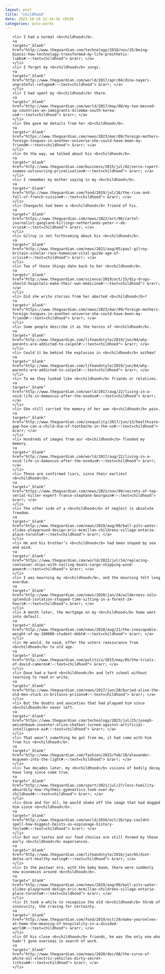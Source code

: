 ```yaml
---
layout: post
title: "childhood"
date: 2023-10-10 12:34:56 +0530
categories: auto-words
---
```

<ol>

    <li> I had a normal <b>childhood</b>.
    <a 
    target="_blank" 
    href="http://www.theguardian.com/technology/2018/nov/15/being-bionic-how-technology-transformed-my-life-prosthetic-limbs#:~:text=childhood"> &rarr; </a>
    </li>
    <li> I forgot my <b>childhood</b> songs.
    <a 
    target="_blank" 
    href="http://www.theguardian.com/world/2017/apr/04/dina-nayeri-ungrateful-refugee#:~:text=childhood"> &rarr; </a>
    </li>
    <li> I had spent my <b>childhood</b> there.
    <a 
    target="_blank" 
    href="http://www.theguardian.com/world/2017/may/08/my-two-messed-up-countries-an-immigrants-dilemma-south-korea-us#:~:text=childhood"> &rarr; </a>
    </li>
    <li> She gave me details from her <b>childhood</b>.
    <a 
    target="_blank" 
    href="https://www.theguardian.com/news/2023/mar/09/foreign-mothers-foreign-tongues-in-another-universe-she-could-have-been-my-friend#:~:text=childhood"> &rarr; </a>
    </li>
    <li> On the way, we talked about his <b>childhood</b>.
    <a 
    target="_blank" 
    href="http://www.theguardian.com/business/2015/jul/02/serco-rupert-soames-outsourcing-privatisation#:~:text=childhood"> &rarr; </a>
    </li>
    <li> I remember my mother saying in my <b>childhood</b>.
    <a 
    target="_blank" 
    href="http://www.theguardian.com/food/2019/jul/16/the-rise-and-fall-of-french-cuisine#:~:text=childhood"> &rarr; </a>
    </li>
    <li> Changachi had been a <b>childhood</b> friend of his.
    <a 
    target="_blank" 
    href="https://www.theguardian.com/news/2022/oct/06/cartel-journalist-gangland-killings-netherlands-peter-r-de-vries#:~:text=childhood"> &rarr; </a>
    </li>
    <li> Gilroy is not forthcoming about his <b>childhood</b>.
    <a 
    target="_blank" 
    href="http://www.theguardian.com/news/2021/aug/05/paul-gilroy-britain-scholar-race-humanism-vital-guide-age-of-crisis#:~:text=childhood"> &rarr; </a>
    </li>
    <li> Two of those things date back to her <b>childhood</b>.
    <a 
    target="_blank" 
    href="http://www.theguardian.com/science/2019/oct/15/diy-drugs-should-hospitals-make-their-own-medicine#:~:text=childhood"> &rarr; </a>
    </li>
    <li> Did she write stories from her aborted <b>childhood</b>?
    <a 
    target="_blank" 
    href="https://www.theguardian.com/news/2023/mar/09/foreign-mothers-foreign-tongues-in-another-universe-she-could-have-been-my-friend#:~:text=childhood"> &rarr; </a>
    </li>
    <li> Some people describe it as the heroin of <b>childhood</b>.
    <a 
    target="_blank" 
    href="http://www.theguardian.com/lifeandstyle/2019/jun/04/why-parents-are-addicted-to-calpol#:~:text=childhood"> &rarr; </a>
    </li>
    <li> Could it be behind the explosion in <b>childhood</b> asthma?
    <a 
    target="_blank" 
    href="http://www.theguardian.com/lifeandstyle/2019/jun/04/why-parents-are-addicted-to-calpol#:~:text=childhood"> &rarr; </a>
    </li>
    <li> To me they looked like <b>childhood</b> friends or relatives.
    <a 
    target="_blank" 
    href="http://www.theguardian.com/world/2017/aug/22/living-in-a-void-life-in-damascus-after-the-exodus#:~:text=childhood"> &rarr; </a>
    </li>
    <li> She still carried the memory of her own <b>childhood</b> pain.
    <a 
    target="_blank" 
    href="http://www.theguardian.com/inequality/2017/jun/13/healthcare-gap-how-can-a-child-die-of-toothache-in-the-us#:~:text=childhood"> &rarr; </a>
    </li>
    <li> Hundreds of images from our <b>childhood</b> flooded my memory.
    <a 
    target="_blank" 
    href="http://www.theguardian.com/world/2017/aug/22/living-in-a-void-life-in-damascus-after-the-exodus#:~:text=childhood"> &rarr; </a>
    </li>
    <li> These are confirmed liars, since their earliest <b>childhood</b>.
    <a 
    target="_blank" 
    href="https://www.theguardian.com/news/2021/nov/09/secrets-of-top-serial-killer-expert-france-stephane-bourgoin#:~:text=childhood"> &rarr; </a>
    </li>
    <li> The other side of a <b>childhood</b> of neglect is absolute freedom.
    <a 
    target="_blank" 
    href="http://www.theguardian.com/news/2019/aug/09/ball-pits-water-slides-playground-design-eric-mcmillan-childrens-village-ontario-place-toronto#:~:text=childhood"> &rarr; </a>
    </li>
    <li> He and his brother’s <b>childhood</b> had been shaped by sea and wind.
    <a 
    target="_blank" 
    href="https://www.theguardian.com/world/2022/jul/14/replacing-container-ships-with-sailing-boats-cargo-shipping-wind-power#:~:text=childhood"> &rarr; </a>
    </li>
    <li> I was mourning my <b>childhood</b>, and the mourning felt long overdue.
    <a 
    target="_blank" 
    href="http://www.theguardian.com/news/2020/jan/24/wilderness-solo-splendid-isolation-stopped-time-sitting-in-a-forest-24-hours#:~:text=childhood"> &rarr; </a>
    </li>
    <li> A month later, the mortgage on my <b>childhood</b> home went into default.
    <a 
    target="_blank" 
    href="http://www.theguardian.com/news/2018/aug/21/the-inescapable-weight-of-my-100000-student-debt#:~:text=childhood"> &rarr; </a>
    </li>
    <li> He would, he said, offer the voters reassurance from <b>childhood</b> to old age.
    <a 
    target="_blank" 
    href="http://www.theguardian.com/politics/2015/may/05/the-trials-of-david-cameron#:~:text=childhood"> &rarr; </a>
    </li>
    <li> Dave had a hard <b>childhood</b> and left school without learning to read or write.
    <a 
    target="_blank" 
    href="http://www.theguardian.com/news/2017/jun/20/buried-alive-the-old-men-stuck-in-britains-prisons#:~:text=childhood"> &rarr; </a>
    </li>
    <li> But the doubts and anxieties that had plagued him since <b>childhood</b> never left.
    <a 
    target="_blank" 
    href="https://www.theguardian.com/technology/2023/jul/25/joseph-weizenbaum-inventor-eliza-chatbot-turned-against-artificial-intelligence-ai#:~:text=childhood"> &rarr; </a>
    </li>
    <li> That wasn’t something he got from me, it had come with him from his <b>childhood</b>.
    <a 
    target="_blank" 
    href="http://www.theguardian.com/fashion/2015/feb/10/alexander-mcqueen-into-the-light#:~:text=childhood"> &rarr; </a>
    </li>
    <li> Two decades later, my <b>childhood</b> visions of bodily decay have long since come true.
    <a 
    target="_blank" 
    href="http://www.theguardian.com/sport/2021/jul/27/loss-humility-absurdity-how-rhythmic-gymnastics-took-over-my-childhood#:~:text=childhood"> &rarr; </a>
    </li>
    <li> Once and for all, he would shake off the image that had dogged him since <b>childhood</b>.
    <a 
    target="_blank" 
    href="http://www.theguardian.com/world/2016/oct/26/spy-couldnt-spell-how-biggest-heists-us-espionage-history-foiled#:~:text=childhood"> &rarr; </a>
    </li>
    <li> But our tastes and our food choices are still formed by those early <b>childhood</b> experiences.
    <a 
    target="_blank" 
    href="http://www.theguardian.com/lifeandstyle/2016/jan/05/diet-detox-art-healthy-eating#:~:text=childhood"> &rarr; </a>
    </li>
    <li> In the postwar era, with the baby boom, there were suddenly new economies around <b>childhood</b>.
    <a 
    target="_blank" 
    href="http://www.theguardian.com/news/2019/aug/09/ball-pits-water-slides-playground-design-eric-mcmillan-childrens-village-ontario-place-toronto#:~:text=childhood"> &rarr; </a>
    </li>
    <li> It took a while to recognise the old <b>childhood</b> throb of insecurity, the craving for certainty.
    <a 
    target="_blank" 
    href="http://www.theguardian.com/food/2019/oct/29/make-yourselves-at-home-the-meaning-of-hospitality-in-a-divided-world#:~:text=childhood"> &rarr; </a>
    </li>
    <li> Of his close <b>childhood</b> friends, he was the only one who hadn’t gone overseas in search of work.
    <a 
    target="_blank" 
    href="http://www.theguardian.com/news/2020/dec/08/the-curse-of-white-oil-electric-vehicles-dirty-secret-lithium#:~:text=childhood"> &rarr; </a>
    </li>